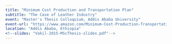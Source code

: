 ```yaml
---
title: "Minimum Cost Production and Transportation Plan"
subtitle: "The Case of Leather Industry"
event: "Master's Thesis Colloquium, Addis Ababa University"
event-url: "https://www.amazon.com/Minimum-Cost-Production-Transportation-Plan/dp/3659463477"
location: "Addis Ababa, Ethiopia"
<!--slides: "Vakil-2015-MScThesis-slides.pdf"-->
---
```

